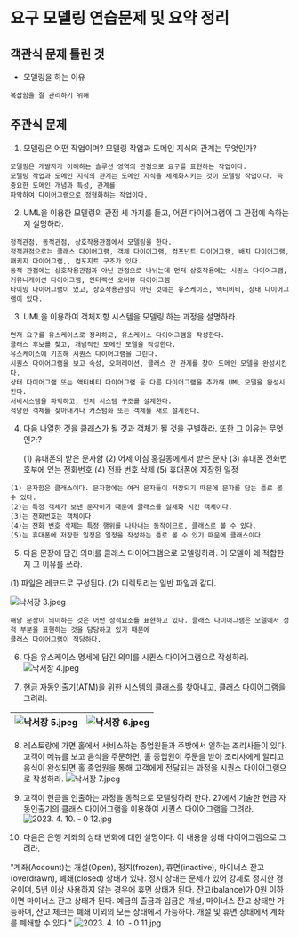 # 요구 모델링 연습문제 및 요약 정리


## 객관식 문제 틀린  것

- 모델링을 하는 이유
```commandline
복잡함을 잘 관리하기 위해
```

## 주관식 문제

1. 모델링은 어떤 작업이며? 모델링 작업과 도메인 지식의 관계는 무엇인가?

```
모델링은 개발자가 이해하는 솔루션 영역의 관점으로 요구를 표현하는 작업이다.
모델링 작업과 도메인 지식의 관계는 도메인 지식을 체계화시키는 것이 모델링 작업이다. 즉 중요한 도메인 개념과 특성, 관계를 
파악하여 다이어그램으로 정형화하는 작업이다. 
```

2. UML을 이용한 모델링의 관점 세 가지를 들고, 어떤 다이어그램이 그 관점에 속하는지 설명하라.

```
정적관점, 동적관점, 상호작용관점에서 모델링을 한다.
정적관점으로는 클래스 다이어그램, 객체 다이어그램, 컴포넌트 다이어그램, 배치 다이어그램, 패키지 다이어그램,, 컴포지트 구조가 있다.
동적 관점에는 상호작용관점과 아닌 관점으로 나뉘는데 먼저 상호작용에는 시퀀스 다이어그램, 커뮤니케이션 다이어그램, 인터랙션 오버뷰 다이어그램
타이밍 다이어그램이 있고, 상호작용관점이 아닌 것에는 유스케이스, 액티비티, 상태 다이어그램이 있다.
```

3. UML을 이용하여 객체지향 시스템을 모델링 하는 과정을 설명하라.

```
먼저 요구를 유스케이스로 정리하고, 유스케이스 다이어그램을 작성한다.
클래스 후보를 찾고, 개념적인 도메인 모델을 작성한다.
유스케이스에 기초해 시퀀스 다이어그램을 그린다.
시퀀스 다이어그램을 보고 속성, 오퍼레이션, 클래스 간 관계를 찾아 도메인 모델을 완성시킨다.
상태 다이어그램 또는 액티비티 다이어그램 등 다른 다이어그램을 추가해 UML 모델을 완성시킨다.
서비시스템을 파악하고, 전체 시스템 구조를 설계한다.
적당한 객체를 찾아내거나 커스텀화 또는 객체를 새로 설계한다.
```

4. 다음 나열한 것을 클래스가 될 것과 객체가 될 것을 구별하라. 또한 그 이유는 무엇인가?

    (1) 휴대폰의 받은 문자함
    (2) 어제 아침 홍길동에게서 받은 문자
    (3) 휴대폰 전화번호부에 있는 전화번호
    (4) 전화 번호 삭제
    (5) 휴대폰에 저장한 일정
```
(1) 문자함은 클래스이다. 문자함에는 여러 문자들이 저장되기 때문에 문자를 담는 틀로 볼 수 있다.
(2)는 특정 객체가 보낸 문자이기 때문에 클래스를 실체화 시킨 객체이다.
(3)는 전화번호는 객체이다. 
(4)는 전화 번호 삭제는 특정 행위를 나타내는 동작이므로, 클래스로 볼 수 있다.
(5)는 휴대폰에 저장한 일정은 일정을 작성하는 틀로 볼 수 있기 때문에 클래스이다.
```

5. 다음 문장에 담긴 의미를 클래스 다이어그램으로 모델링하라. 이 모델이 왜 적합한지 그 이유를 쓰라.

(1) 파일은 레코드로 구성된다.
(2) 디렉토리는 일반 파일과 같다. 

![낙서장 3.jpeg](..%2F..%2F..%2F..%2FDownloads%2F%EB%82%99%EC%84%9C%EC%9E%A5%203.jpeg)

```
해당 문장이 의미하는 것은 어떤 정적요소를 표현하고 있다. 클래스 다이어그램은 모델에서 정적 부분을 표현하는 것을 담당하고 있기 때문에
클래스 다이어그램이 적당하다. 
```

6. 다음 유스케이스 명세에 담긴 의미를 시퀀스 다이어그램으로 작성하라.
![낙서장 4.jpeg](..%2F..%2F..%2F..%2FDownloads%2F%EB%82%99%EC%84%9C%EC%9E%A5%204.jpeg)

7. 현금 자동인출기(ATM)을 위한 시스템의 클래스를 찾아내고, 클래스 다이어그램을 그려라.

|![낙서장 5.jpeg](..%2F..%2F..%2F..%2FDownloads%2F%EB%82%99%EC%84%9C%EC%9E%A5%205.jpeg)|![낙서장 6.jpeg](..%2F..%2F..%2F..%2FDownloads%2F%EB%82%99%EC%84%9C%EC%9E%A5%206.jpeg)  |
|--|--|

8. 레스토랑에 가면 홀에서 서비스하는 종업원들과 주방에서 일하는 조리사들이 있다. 고객이 메뉴를 보고 음식을 주문하면, 홀 종업원이 주문을 받아 조리사에게 알리고 음식이 완성되면 홀 종업원을 통해 고객에게 전달되는 과정을 시퀀스 다이어그램으로 작성하라.
![낙서장 7.jpeg](..%2F..%2F..%2F..%2FDownloads%2F%EB%82%99%EC%84%9C%EC%9E%A5%207.jpeg)

9. 고객이 현금을 인출하는 과정을 동적으로 모델링하려 한다. 27에서 기술한 현금 자동인출기의 클래스 다이어그램을 이용하여 시퀀스 다이어그램을 그려라.
![2023. 4. 10. - 0 12.jpg](..%2F..%2F..%2F..%2FDownloads%2F2023.%204.%2010.%20-%200%2012.jpg)
10. 다음은 은행 계좌의 상태 변화에 대한 설명이다. 이 내용을 상태 다이어그램으로 그려라.

"계좌(Account)는 개설(Open), 정지(frozen), 휴면(inactive), 마이너스 잔고(overdrawn), 폐쇄(closed) 상태가 있다. 정지 상태는 문제가 있어 강제로 정지한 경우이며, 5년 이상 사용하지 않는 경우에 휴면 상태가 된다. 잔고(balance)가 0원 이하이면 마이너스 잔고 상태가 된다. 예금의 출금과 입금은 개설, 마이너스 잔고 상태만 가능하며, 잔고 체크는 폐쇄 이외의 모든 상태에서 가능하다. 개설 및 휴면 상태에서 계좌를 폐쇄할 수 있다."
![2023. 4. 10. - 0 11.jpg](..%2F..%2F..%2F..%2FDownloads%2F2023.%204.%2010.%20-%200%2011.jpg)